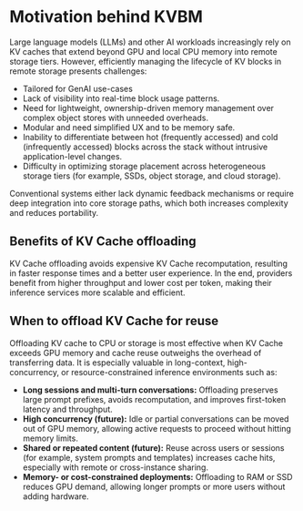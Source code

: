 <!--
SPDX-FileCopyrightText: Copyright (c) 2025 NVIDIA CORPORATION & AFFILIATES.
All rights reserved.
SPDX-License-Identifier: Apache-2.0

Licensed under the Apache License, Version 2.0 (the "License");
you may not use this file except in compliance with the License.
You may obtain a copy of the License at

http://www.apache.org/licenses/LICENSE-2.0

Unless required by applicable law or agreed to in writing, software
distributed under the License is distributed on an "AS IS" BASIS,
WITHOUT WARRANTIES OR CONDITIONS OF ANY KIND, either express or implied.
See the License for the specific language governing permissions and
limitations under the License.
-->

# Motivation behind KVBM

Large language models (LLMs) and other AI workloads increasingly rely on KV caches that extend beyond GPU and local CPU memory into remote storage tiers. However, efficiently managing the lifecycle of KV blocks in remote storage presents challenges:

* Tailored for GenAI use-cases
* Lack of visibility into real-time block usage patterns.
* Need for lightweight, ownership-driven memory management over complex object stores with unneeded overheads.
* Modular and need simplified UX and to be memory safe.
* Inability to differentiate between hot (frequently accessed) and cold (infrequently accessed) blocks across the stack without intrusive application-level changes.
* Difficulty in optimizing storage placement across heterogeneous storage tiers (for example, SSDs, object storage, and cloud storage).

Conventional systems either lack dynamic feedback mechanisms or require deep integration into core storage paths, which both increases complexity and reduces portability.

## Benefits of KV Cache offloading

KV Cache offloading avoids expensive KV Cache recomputation, resulting in faster response times and a better user experience. In the end, providers benefit from higher throughput and lower cost per token, making their inference services more scalable and efficient.

## When to offload KV Cache for reuse

Offloading KV cache to CPU or storage is most effective when KV Cache exceeds GPU memory and cache reuse outweighs the overhead of transferring data. It is especially valuable in long-context, high-concurrency, or resource-constrained inference environments such as:

* **Long sessions and multi-turn conversations:** Offloading preserves large prompt prefixes, avoids recomputation, and improves first-token latency and throughput.
* **High concurrency (future):** Idle or partial conversations can be moved out of GPU memory, allowing active requests to proceed without hitting memory limits.
* **Shared or repeated content (future):** Reuse across users or sessions (for example, system prompts and templates) increases cache hits, especially with remote or cross-instance sharing.
* **Memory- or cost-constrained deployments:** Offloading to RAM or SSD reduces GPU demand, allowing longer prompts or more users without adding hardware.
